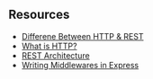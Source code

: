 ## Resources

- [Differene Between HTTP & REST](https://stackoverflow.com/a/32796779/14187429)
- [What is HTTP?](https://www.cloudflare.com/en-in/learning/ddos/glossary/hypertext-transfer-protocol-http/)
- [REST Architecture](https://www.geeksforgeeks.org/rest-api-architectural-constraints/)
- [Writing Middlewares in Express](https://expressjs.com/en/guide/writing-middleware.html)
